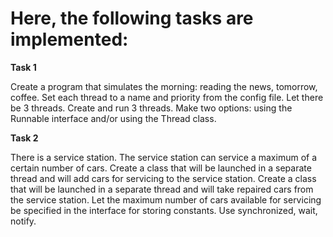 # Here, the following tasks are implemented:


**Task 1**

Create a program that simulates the morning: reading the news, tomorrow, coffee.
Set each thread to a name and priority from the config file.
Let there be 3 threads.
Create and run 3 threads.
Make two options: using the Runnable interface and/or using the Thread class.

**Task 2**

There is a service station. The service station can service a maximum of a certain number of cars.
Create a class that will be launched in a separate thread and will add cars for servicing to the service station.
Create a class that will be launched in a separate thread and will take repaired cars from the service station.
Let the maximum number of cars available for servicing be specified in the interface for storing constants.
Use synchronized, wait, notify.
